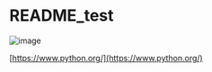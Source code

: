 # README_test

![image](https://user-images.githubusercontent.com/84174131/123571184-ada9fe80-d804-11eb-9f9c-e8a1b658687d.png)

[https://www.python.org/](https://www.python.org/)

